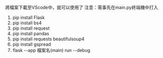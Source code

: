 將檔案下載至VScode中，就可以使用了
注意：需事先在main.py終端機中打入
1. pip install Flask
2. pip install bs4
3. pip install request 
4. pip install pandas
5. pip install requests beautifulsoup4 
6. pip install gspread
7. flask --app 檔案名(main) run --debug
